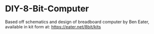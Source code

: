 # DIY-8-Bit-Computer


Based off schematics and design of breadboard computer by Ben Eater, available in kit form at: https://eater.net/8bit/kits
